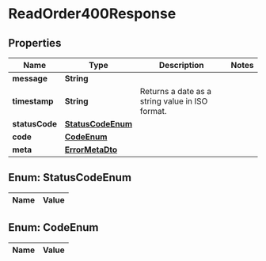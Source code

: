 

# ReadOrder400Response

## Properties

Name | Type | Description | Notes
------------ | ------------- | ------------- | -------------
**message** | **String** |  | 
**timestamp** | **String** | Returns a date as a string value in ISO format. | 
**statusCode** | [**StatusCodeEnum**](#StatusCodeEnum) |  | 
**code** | [**CodeEnum**](#CodeEnum) |  | 
**meta** | [**ErrorMetaDto**](ErrorMetaDto.md) |  | 


## Enum: StatusCodeEnum

Name | Value
---- | -----


## Enum: CodeEnum

Name | Value
---- | -----




